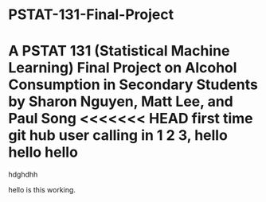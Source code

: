 # PSTAT-131-Final-Project
 A PSTAT 131 (Statistical Machine Learning) Final Project on Alcohol Consumption in Secondary Students by Sharon Nguyen, Matt Lee, and Paul Song
<<<<<<< HEAD
first time git hub user calling in 1 2 3, hello hello hello
=======
hdghdhh

hello is this working.